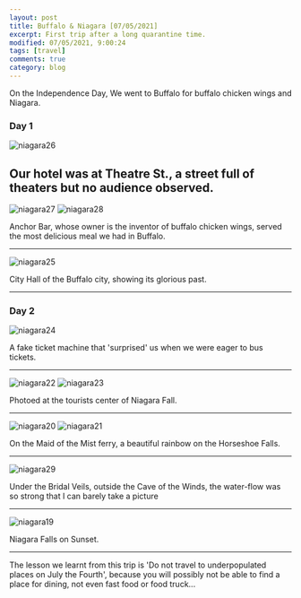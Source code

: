 ```yaml
---
layout: post
title: Buffalo & Niagara [07/05/2021]
excerpt: First trip after a long quarantine time.
modified: 07/05/2021, 9:00:24
tags: [travel]
comments: true
category: blog
---
```


On the Independence Day, We went to Buffalo for buffalo chicken wings and Niagara.

### Day 1

![niagara26](/images/buffalo/buffalo26.jpeg)

Our hotel was at Theatre St., a street full of theaters but no audience observed.  
 ---
![niagara27](/images/buffalo/buffalo27.jpeg)
![niagara28](/images/buffalo/buffalo28.jpeg)

Anchor Bar, whose owner is the inventor of buffalo chicken wings, served the most delicious meal we had in Buffalo.  

---
![niagara25](/images/buffalo/buffalo25.jpeg)

City Hall of the Buffalo city, showing its glorious past.  

---
### Day 2

![niagara24](/images/buffalo/buffalo24.jpeg)

A fake ticket machine that 'surprised' us when we were eager to bus tickets.

---
![niagara22](/images/buffalo/buffalo22.jpeg)
![niagara23](/images/buffalo/buffalo23.jpeg)

Photoed at the tourists center of Niagara Fall.

---
![niagara20](/images/buffalo/buffalo20.jpeg)
![niagara21](/images/buffalo/buffalo21.jpeg)

On the Maid of the Mist ferry, a beautiful rainbow on the Horseshoe Falls.

---
![niagara29](/images/buffalo/buffalo29.jpeg)

Under the Bridal Veils, outside the Cave of the Winds, the water-flow was so strong that I can barely take a picture

---
![niagara19](/images/buffalo/buffalo19.jpg)

Niagara Falls on Sunset.

---
The lesson we learnt from this trip is 'Do not travel to underpopulated places on July the Fourth', because you will possibly not be able to find a place for dining, not even fast food or food truck...
